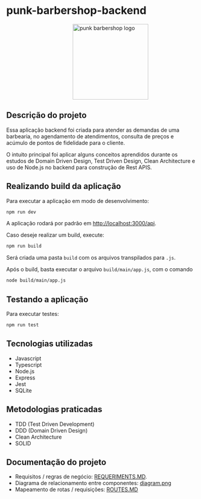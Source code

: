 # punk-barbershop-backend

<img src="https://user-images.githubusercontent.com/55285816/154165860-266d2e83-a65a-473b-b163-a111826db8e4.jpg" alt="punk barbershop logo" width="200px" style="margin-left: 35%" />

## Descrição do projeto

Essa aplicação backend foi criada para atender as demandas de uma barbearia, no agendamento de atendimentos, consulta de preços e acúmulo de pontos de fidelidade para o cliente.

O intuito principal foi aplicar alguns conceitos aprendidos durante os estudos de Domain Driven Design, Test Driven Design, Clean Architecture e uso de Node.js no backend para construção de Rest APIS.

## Realizando build da aplicação

Para executar a aplicação em modo de desenvolvimento:

```bash
npm run dev
```

A aplicação rodará por padrão em [http://localhost:3000/api]([http://localhost:3000/api).

Caso deseje realizar um build, execute:

```bash
npm run build
```

Será criada uma pasta `build` com os arquivos transpilados para `.js`.

Após o build, basta executar o arquivo `build/main/app.js`, com o comando

```bash
node build/main/app.js
```

## Testando a aplicação

Para executar testes:

```bash
npm run test
```

## Tecnologias utilizadas

-   Javascript
-   Typescript
-   Node.js
-   Express
-   Jest
-   SQLite

## Metodologias praticadas

-   TDD (Test Driven Development)
-   DDD (Domain Driven Design)
-   Clean Architecture
-   SOLID

## Documentação do projeto

-   Requisitos / regras de negócio: [REQUERIMENTS.MD](docs/REQUERIMENTS.MD).
-   Diagrama de relacionamento entre componentes: [diagram.png](docs/diagram.png)
-   Mapeamento de rotas / requisições: [ROUTES.MD](docs/ROUTES.MD)
